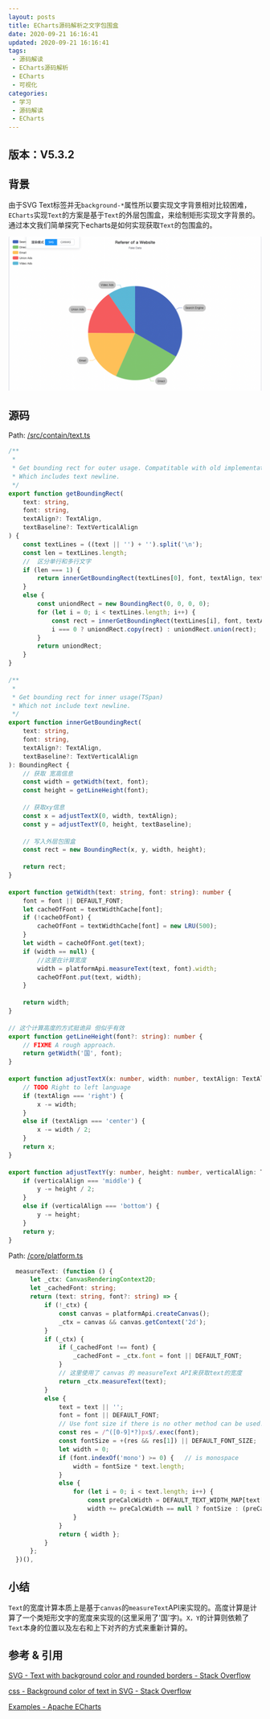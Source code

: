 ```yaml
---
layout: posts
title: ECharts源码解析之文字包围盒
date: 2020-09-21 16:16:41
updated: 2020-09-21 16:16:41
tags: 
 - 源码解读
 - ECharts源码解析
 - ECharts
 - 可视化
categories: 
 - 学习
 - 源码解读
 - ECharts
---
```


##  版本：V5.3.2

##  背景

由于SVG Text标签并无`background-*`属性所以要实现文字背景相对比较困难，`ECharts`实现`Text`的方案是基于`Text`的外层包围盒，来绘制矩形实现文字背景的。 通过本文我们简单探究下echarts是如何实现获取`Text`的包围盒的。

![image-20220526100211246](./echarts-svg-background.png)

<!-- more -->

##  源码
Path: [/src/contain/text.ts](https://github1s.com/ecomfe/zrender/blob/HEAD/src/contain/text.ts#L50-L51)

```typescript
/**
 *
 * Get bounding rect for outer usage. Compatitable with old implementation
 * Which includes text newline.
 */
export function getBoundingRect(
    text: string,
    font: string,
    textAlign?: TextAlign,
    textBaseline?: TextVerticalAlign
) {
    const textLines = ((text || '') + '').split('\n');
    const len = textLines.length;
    //  区分单行和多行文字
    if (len === 1) {
        return innerGetBoundingRect(textLines[0], font, textAlign, textBaseline);
    }
    else {
        const uniondRect = new BoundingRect(0, 0, 0, 0);
        for (let i = 0; i < textLines.length; i++) {
            const rect = innerGetBoundingRect(textLines[i], font, textAlign, textBaseline);
            i === 0 ? uniondRect.copy(rect) : uniondRect.union(rect);
        }
        return uniondRect;
    }
}

/**
 *
 * Get bounding rect for inner usage(TSpan)
 * Which not include text newline.
 */
export function innerGetBoundingRect(
    text: string,
    font: string,
    textAlign?: TextAlign,
    textBaseline?: TextVerticalAlign
): BoundingRect {
    // 获取 宽高信息
    const width = getWidth(text, font);
    const height = getLineHeight(font);

    // 获取xy信息
    const x = adjustTextX(0, width, textAlign);
    const y = adjustTextY(0, height, textBaseline);

    // 写入外层包围盒
    const rect = new BoundingRect(x, y, width, height);

    return rect;
}

export function getWidth(text: string, font: string): number {
    font = font || DEFAULT_FONT;
    let cacheOfFont = textWidthCache[font];
    if (!cacheOfFont) {
        cacheOfFont = textWidthCache[font] = new LRU(500);
    }
    let width = cacheOfFont.get(text);
    if (width == null) {
        //这里在计算宽度
        width = platformApi.measureText(text, font).width;
        cacheOfFont.put(text, width);
    }

    return width;
}

// 这个计算高度的方式挺诡异 但似乎有效
export function getLineHeight(font?: string): number {
    // FIXME A rough approach.
    return getWidth('国', font);
}

export function adjustTextX(x: number, width: number, textAlign: TextAlign): number {
    // TODO Right to left language
    if (textAlign === 'right') {
        x -= width;
    }
    else if (textAlign === 'center') {
        x -= width / 2;
    }
    return x;
}

export function adjustTextY(y: number, height: number, verticalAlign: TextVerticalAlign): number {
    if (verticalAlign === 'middle') {
        y -= height / 2;
    }
    else if (verticalAlign === 'bottom') {
        y -= height;
    }
    return y;
}
```

Path: [/core/platform.ts](https://github1s.com/ecomfe/zrender/blob/HEAD/src/core/platform.ts)

```typescript
  measureText: (function () {
      let _ctx: CanvasRenderingContext2D;
      let _cachedFont: string;
      return (text: string, font?: string) => {
          if (!_ctx) {
              const canvas = platformApi.createCanvas();
              _ctx = canvas && canvas.getContext('2d');
          }
          if (_ctx) {
              if (_cachedFont !== font) {
                  _cachedFont = _ctx.font = font || DEFAULT_FONT;
              }
              // 这里使用了 canvas 的 measureText API来获取text的宽度
              return _ctx.measureText(text);
          }
          else {
              text = text || '';
              font = font || DEFAULT_FONT;
              // Use font size if there is no other method can be used.
              const res = /^([0-9]*?)px$/.exec(font);
              const fontSize = +(res && res[1]) || DEFAULT_FONT_SIZE;
              let width = 0;
              if (font.indexOf('mono') >= 0) {   // is monospace
                  width = fontSize * text.length;
              }
              else {
                  for (let i = 0; i < text.length; i++) {
                      const preCalcWidth = DEFAULT_TEXT_WIDTH_MAP[text[i]];
                      width += preCalcWidth == null ? fontSize : (preCalcWidth * fontSize);
                  }
              }
              return { width };
          }
      };
  })(),
```

## 小结

`Text`的宽度计算本质上是基于`canvas`的`measureText`API来实现的。高度计算是计算了一个类矩形文字的宽度来实现的(这里采用了'国'字)。`X，Y`的计算则依赖了`Text`本身的位置以及左右和上下对齐的方式来重新计算的。

##  参考 & 引用

[SVG - Text with background color and rounded borders - Stack Overflow](https://stackoverflow.com/questions/56172331/svg-text-with-background-color-and-rounded-borders)

[css - Background color of text in SVG - Stack Overflow](https://stackoverflow.com/questions/15500894/background-color-of-text-in-svg)

[Examples - Apache ECharts](https://echarts.apache.org/examples/zh/editor.html?c=pie-simple)

